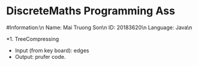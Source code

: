 # DiscreteMaths Programming Ass
#Information:\n
Name: Mai Truong Son\n
ID: 20183620\n
Language: Java\n

*1. TreeCompressing
- Input (from key board): edges
- Output: prufer code.

